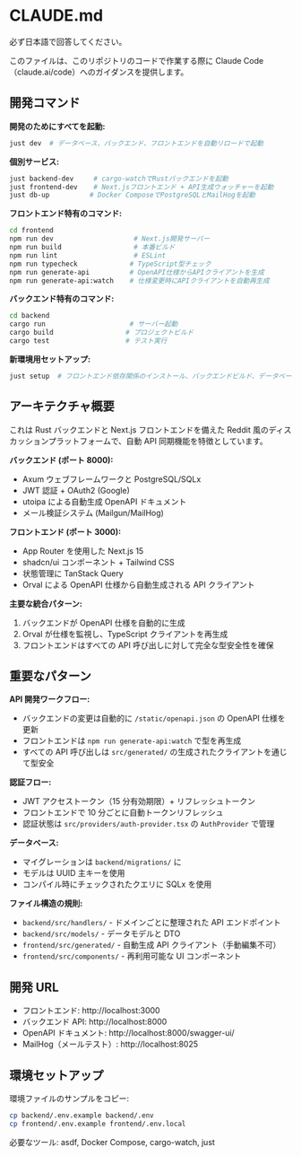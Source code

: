 # CLAUDE.md

必ず日本語で回答してください。

このファイルは、このリポジトリのコードで作業する際に Claude Code（claude.ai/code）へのガイダンスを提供します。

## 開発コマンド

**開発のためにすべてを起動:**

```bash
just dev  # データベース、バックエンド、フロントエンドを自動リロードで起動
```

**個別サービス:**

```bash
just backend-dev     # cargo-watchでRustバックエンドを起動
just frontend-dev    # Next.jsフロントエンド + API生成ウォッチャーを起動
just db-up          # Docker ComposeでPostgreSQLとMailHogを起動
```

**フロントエンド特有のコマンド:**

```bash
cd frontend
npm run dev                    # Next.js開発サーバー
npm run build                  # 本番ビルド
npm run lint                   # ESLint
npm run typecheck             # TypeScript型チェック
npm run generate-api          # OpenAPI仕様からAPIクライアントを生成
npm run generate-api:watch    # 仕様変更時にAPIクライアントを自動再生成
```

**バックエンド特有のコマンド:**

```bash
cd backend
cargo run                     # サーバー起動
cargo build                  # プロジェクトビルド
cargo test                   # テスト実行
```

**新環境用セットアップ:**

```bash
just setup  # フロントエンド依存関係のインストール、バックエンドビルド、データベース起動
```

## アーキテクチャ概要

これは Rust バックエンドと Next.js フロントエンドを備えた Reddit 風のディスカッションプラットフォームで、自動 API 同期機能を特徴としています。

**バックエンド (ポート 8000):**

- Axum ウェブフレームワークと PostgreSQL/SQLx
- JWT 認証 + OAuth2 (Google)
- utoipa による自動生成 OpenAPI ドキュメント
- メール検証システム (Mailgun/MailHog)

**フロントエンド (ポート 3000):**

- App Router を使用した Next.js 15
- shadcn/ui コンポーネント + Tailwind CSS
- 状態管理に TanStack Query
- Orval による OpenAPI 仕様から自動生成される API クライアント

**主要な統合パターン:**

1. バックエンドが OpenAPI 仕様を自動的に生成
2. Orval が仕様を監視し、TypeScript クライアントを再生成
3. フロントエンドはすべての API 呼び出しに対して完全な型安全性を確保

## 重要なパターン

**API 開発ワークフロー:**

- バックエンドの変更は自動的に `/static/openapi.json` の OpenAPI 仕様を更新
- フロントエンドは `npm run generate-api:watch` で型を再生成
- すべての API 呼び出しは `src/generated/` の生成されたクライアントを通じて型安全

**認証フロー:**

- JWT アクセストークン（15 分有効期限）+ リフレッシュトークン
- フロントエンドで 10 分ごとに自動トークンリフレッシュ
- 認証状態は `src/providers/auth-provider.tsx` の `AuthProvider` で管理

**データベース:**

- マイグレーションは `backend/migrations/` に
- モデルは UUID 主キーを使用
- コンパイル時にチェックされたクエリに SQLx を使用

**ファイル構造の規則:**

- `backend/src/handlers/` - ドメインごとに整理された API エンドポイント
- `backend/src/models/` - データモデルと DTO
- `frontend/src/generated/` - 自動生成 API クライアント（手動編集不可）
- `frontend/src/components/` - 再利用可能な UI コンポーネント

## 開発 URL

- フロントエンド: http://localhost:3000
- バックエンド API: http://localhost:8000
- OpenAPI ドキュメント: http://localhost:8000/swagger-ui/
- MailHog（メールテスト）: http://localhost:8025

## 環境セットアップ

環境ファイルのサンプルをコピー:

```bash
cp backend/.env.example backend/.env
cp frontend/.env.example frontend/.env.local
```

必要なツール: asdf, Docker Compose, cargo-watch, just
